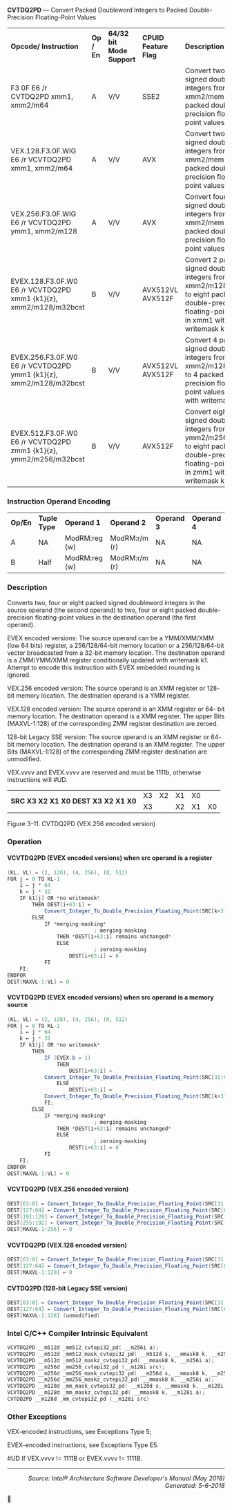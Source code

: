<b>CVTDQ2PD</b> — Convert Packed Doubleword Integers to Packed Double-Precision Floating-Point
Values
<table>
	<tr>
		<td><b>Opcode/ Instruction</b></td>
		<td><b>Op / En</b></td>
		<td><b>64/32 bit Mode Support</b></td>
		<td><b>CPUID Feature Flag</b></td>
		<td><b>Description</b></td>
	</tr>
	<tr>
		<td>F3 0F E6 /r CVTDQ2PD xmm1, xmm2/m64</td>
		<td>A</td>
		<td>V/V</td>
		<td>SSE2</td>
		<td>Convert two packed signed doubleword integers from xmm2/mem to two packed double-precision floating- point values in xmm1.</td>
	</tr>
	<tr>
		<td>VEX.128.F3.0F.WIG E6 /r VCVTDQ2PD xmm1, xmm2/m64</td>
		<td>A</td>
		<td>V/V</td>
		<td>AVX</td>
		<td>Convert two packed signed doubleword integers from xmm2/mem to two packed double-precision floating- point values in xmm1.</td>
	</tr>
	<tr>
		<td>VEX.256.F3.0F.WIG E6 /r VCVTDQ2PD ymm1, xmm2/m128</td>
		<td>A</td>
		<td>V/V</td>
		<td>AVX</td>
		<td>Convert four packed signed doubleword integers from xmm2/mem to four packed double-precision floating- point values in ymm1.</td>
	</tr>
	<tr>
		<td>EVEX.128.F3.0F.W0 E6 /r VCVTDQ2PD xmm1 {k1}{z}, xmm2/m128/m32bcst</td>
		<td>B</td>
		<td>V/V</td>
		<td>AVX512VL AVX512F</td>
		<td>Convert 2 packed signed doubleword integers from xmm2/m128/m32bcst to eight packed double-precision floating-point values in xmm1 with writemask k1.</td>
	</tr>
	<tr>
		<td>EVEX.256.F3.0F.W0 E6 /r VCVTDQ2PD ymm1 {k1}{z}, xmm2/m128/m32bcst</td>
		<td>B</td>
		<td>V/V</td>
		<td>AVX512VL AVX512F</td>
		<td>Convert 4 packed signed doubleword integers from xmm2/m128/m32bcst to 4 packed double-precision floating-point values in ymm1 with writemask k1.</td>
	</tr>
	<tr>
		<td>EVEX.512.F3.0F.W0 E6 /r VCVTDQ2PD zmm1 {k1}{z}, ymm2/m256/m32bcst</td>
		<td>B</td>
		<td>V/V</td>
		<td>AVX512F</td>
		<td>Convert eight packed signed doubleword integers from ymm2/m256/m32bcst to eight packed double-precision floating-point values in zmm1 with writemask k1.</td>
	</tr>
</table>


### Instruction Operand Encoding
<table>
	<tr>
		<td><b>Op/En</b></td>
		<td><b>Tuple Type</b></td>
		<td><b>Operand 1</b></td>
		<td><b>Operand 2</b></td>
		<td><b>Operand 3</b></td>
		<td><b>Operand 4</b></td>
	</tr>
	<tr>
		<td>A</td>
		<td>NA</td>
		<td>ModRM:reg (w)</td>
		<td>ModRM:r/m (r)</td>
		<td>NA</td>
		<td>NA</td>
	</tr>
	<tr>
		<td>B</td>
		<td>Half</td>
		<td>ModRM:reg (w)</td>
		<td>ModRM:r/m (r)</td>
		<td>NA</td>
		<td>NA</td>
	</tr>
</table>


### Description
Converts two, four or eight packed signed doubleword integers in the source operand (the second operand) to two,
four or eight packed double-precision floating-point values in the destination operand (the first operand).

EVEX encoded versions: The source operand can be a YMM/XMM/XMM (low 64 bits) register, a 256/128/64-bit
memory location or a 256/128/64-bit vector broadcasted from a 32-bit memory location. The destination operand
is a ZMM/YMM/XMM register conditionally updated with writemask k1. Attempt to encode this instruction with EVEX
embedded rounding is ignored.

VEX.256 encoded version: The source operand is an XMM register or 128- bit memory location. The destination
operand is a YMM register.

VEX.128 encoded version: The source operand is an XMM register or 64- bit memory location. The destination
operand is a XMM register. The upper Bits (MAXVL-1:128) of the corresponding ZMM register destination are
zeroed.

128-bit Legacy SSE version: The source operand is an XMM register or 64- bit memory location. The destination
operand is an XMM register. The upper Bits (MAXVL-1:128) of the corresponding ZMM register destination are
unmodified.

VEX.vvvv and EVEX.vvvv are reserved and must be 1111b, otherwise instructions will \#UD.
<table>
	<tr>
		<td colspan=9 rowspan=5><b>SRC X3 X2 X1 X0 DEST X3 X2 X1 X0</b></td>
	</tr>
	<tr>
		<td>X3</td>
		<td>X2</td>
		<td>X1</td>
		<td>X0</td>
	</tr>
	<tr>
	</tr>
	<tr>
		<td>X3</td>
		<td></td>
		<td>X2</td>
		<td colspan=2>X1</td>
		<td colspan=2>X0</td>
	</tr>
	<tr>
	</tr>
</table>

Figure 3-11.  CVTDQ2PD (VEX.256 encoded version)

### Operation


#### VCVTDQ2PD (EVEX encoded versions) when src operand is a register
```java
(KL, VL) = (2, 128), (4, 256), (8, 512)
FOR j ← 0 TO KL-1
    i ← j * 64
    k ← j * 32
    IF k1[j] OR *no writemask*
        THEN DEST[i+63:i] ←
            Convert_Integer_To_Double_Precision_Floating_Point(SRC[k+31:k])
        ELSE 
            IF *merging-masking*
                            ; merging-masking
                THEN *DEST[i+63:i] remains unchanged*
                ELSE 
                            ; zeroing-masking
                    DEST[i+63:i] ← 0
            FI
    FI;
ENDFOR
DEST[MAXVL-1:VL] ← 0
```
#### VCVTDQ2PD (EVEX encoded versions) when src operand is a memory source
```java
(KL, VL) = (2, 128), (4, 256), (8, 512)
FOR j ← 0 TO KL-1
    i ← j * 64
    k ← j * 32
    IF k1[j] OR *no writemask*
        THEN 
            IF (EVEX.b = 1) 
                THEN
                    DEST[i+63:i] ←
            Convert_Integer_To_Double_Precision_Floating_Point(SRC[31:0])
                ELSE 
                    DEST[i+63:i] ←
            Convert_Integer_To_Double_Precision_Floating_Point(SRC[k+31:k])
            FI;
        ELSE 
            IF *merging-masking*
                            ; merging-masking
                THEN *DEST[i+63:i] remains unchanged*
                ELSE 
                            ; zeroing-masking
                    DEST[i+63:i] ← 0
            FI
    FI;
ENDFOR
DEST[MAXVL-1:VL] ← 0
```
#### VCVTDQ2PD (VEX.256 encoded version)
```java
DEST[63:0] ← Convert_Integer_To_Double_Precision_Floating_Point(SRC[31:0])
DEST[127:64] ← Convert_Integer_To_Double_Precision_Floating_Point(SRC[63:32])
DEST[191:128] ← Convert_Integer_To_Double_Precision_Floating_Point(SRC[95:64])
DEST[255:192] ← Convert_Integer_To_Double_Precision_Floating_Point(SRC[127:96)
DEST[MAXVL-1:256] ← 0
```
#### VCVTDQ2PD (VEX.128 encoded version)
```java
DEST[63:0] ← Convert_Integer_To_Double_Precision_Floating_Point(SRC[31:0])
DEST[127:64] ← Convert_Integer_To_Double_Precision_Floating_Point(SRC[63:32])
DEST[MAXVL-1:128] ← 0
```
#### CVTDQ2PD (128-bit Legacy SSE version)
```java
DEST[63:0] ← Convert_Integer_To_Double_Precision_Floating_Point(SRC[31:0])
DEST[127:64] ← Convert_Integer_To_Double_Precision_Floating_Point(SRC[63:32])
DEST[MAXVL-1:128] (unmodified)
```
### Intel C/C++ Compiler Intrinsic Equivalent
```c
VCVTDQ2PD __m512d _mm512_cvtepi32_pd( __m256i a);
VCVTDQ2PD __m512d _mm512_mask_cvtepi32_pd( __m512d s, __mmask8 k, __m256i a);
VCVTDQ2PD __m512d _mm512_maskz_cvtepi32_pd( __mmask8 k, __m256i a);
VCVTDQ2PD __m256d _mm256_cvtepi32_pd (__m128i src);
VCVTDQ2PD __m256d _mm256_mask_cvtepi32_pd( __m256d s, __mmask8 k, __m256i a);
VCVTDQ2PD __m256d _mm256_maskz_cvtepi32_pd( __mmask8 k, __m256i a);
VCVTDQ2PD __m128d _mm_mask_cvtepi32_pd( __m128d s, __mmask8 k, __m128i a);
VCVTDQ2PD __m128d _mm_maskz_cvtepi32_pd( __mmask8 k, __m128i a);
CVTDQ2PD __m128d _mm_cvtepi32_pd (__m128i src)
```
### Other Exceptions
VEX-encoded instructions, see Exceptions Type 5;

EVEX-encoded instructions, see Exceptions Type E5.
<p>#UD
If VEX.vvvv != 1111B or EVEX.vvvv != 1111B.

 --- 
<p align="right"><i>Source: Intel® Architecture Software Developer's Manual (May 2018)<br>Generated: 5-6-2018</i></p>
